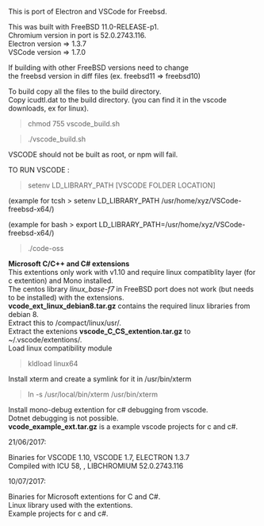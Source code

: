 This is port of Electron and VSCode for Freebsd.

This was built with FreeBSD 11.0-RELEASE-p1.  
    Chromium version in port is 52.0.2743.116.  
    Electron version => 1.3.7  
    VSCode version => 1.7.0  
    
If building with other FreeBSD versions  need to change  
the freebsd version in diff files (ex. freebsd11 => freebsd10)

To build copy all the files to the build directory.  
Copy icudtl.dat to the build directory. (you can find it in the vscode downloads, ex for linux).

>chmod 755 vscode_build.sh

>./vscode_build.sh

VSCODE should not be built as root, or npm will fail.


TO RUN VSCODE :
> setenv LD_LIBRARY_PATH \[VSCODE FOLDER LOCATION\] 

(example for tcsh > setenv LD_LIBRARY_PATH /usr/home/xyz/VSCode-freebsd-x64/)

(example for bash > export LD_LIBRARY_PATH=/usr/home/xyz/VSCode-freebsd-x64/)

> ./code-oss

**Microsoft C/C++ and C# extensions**  
This extentions only work with v1.10 and require  linux compatiblity layer (for c extention) and Mono installed.   
The centos library *linux_base-f7* in FreeBSD port does not work (but needs to be installed) with the extensions.  
**vcode_ext_linux_debian8.tar.gz** contains the required linux libraries from debian 8.    
Extract this to /compact/linux/usr/.  
Extract the extenions **vscode_C_CS_extention.tar.gz** to ~/.vscode/extentions/.   
Load linux compatibility module
> kldload linux64

Install xterm and create a symlink for it in /usr/bin/xterm
> ln -s /usr/local/bin/xterm /usr/bin/xterm 

Install mono-debug extention for c# debugging from vscode.  
Dotnet debugging is not possible.  
**vcode_example_ext.tar.gz** is a example vscode projects for c and c#.

21/06/2017:

Binaries for VSCODE 1.10, VSCODE 1.7, ELECTRON 1.3.7  
Compiled with ICU 58, , LIBCHROMIUM 52.0.2743.116

10/07/2017:

Binaries for Microsoft extentions for C and C#.  
Linux library used with the extentions.  
Example projects for c and c#.
